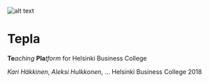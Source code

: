 ![alt text](https://images2.imgbox.com/a9/f2/HATOpBep_o.png "Tepla Logo")
# Tepla
**Te***aching* **Pla***tform* for Helsinki Business College

*Kari Häkkinen*, *Aleksi Hulkkonen*, ...
Helsinki Business College
2018
